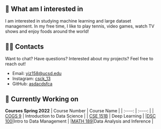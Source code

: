 ---
---

## 🧐 What am I interested in

I am interested in studying machine learning and large dataset management. In my free time, I like to play tennis, video games, watch TV shows and enjoy foods around the world!

## 👋🏻 Contacts

Want to chat? Have questions? Interested about my projects? Feel free to reach out!

- Email: [yiz158@ucsd.edu](https://mail.google.com/mail/u/0/#inbox?compose=CllgCKCJFGKVTWJKCWVqcptdhrjrgqjwSTmvRRcvWqcWvhSzdbflNgNHddBFDZSglSxSvJpjHDB)
- Instagram: [csck_13](https://www.instagram.com/csck_13/)
- GitHub: [asdacdsfca](https://github.com/asdacdsfca)

## 👀 Currently Working on

**Courses Spring 2022**
| Course Number      | Course Name |
| :----:        |    :----:   |
| [COGS 9](https://catalog.ucsd.edu/courses/COGS.html#:~:text=COGS%209.%20Introduction%20to%20Data%20Science%20(4))      | Introduction to Data Science      |
| [CSE 151B](https://catalog.ucsd.edu/courses/CSE.html#:~:text=CSE%20151B.%20Deep%20Learning)   | Deep Learning        |
|[DSC 100](https://catalog.ucsd.edu/courses/DSC.html#:~:text=DSC%20100.%20Introduction%20to%20Data%20Management)|Intro to Data Management |
|[MATH 189](https://catalog.ucsd.edu/courses/MATH.html#:~:text=MATH%20189.%20Exploratory%20Data%20Analysis%20and%20Inference)|Data Analysis and Inference |

